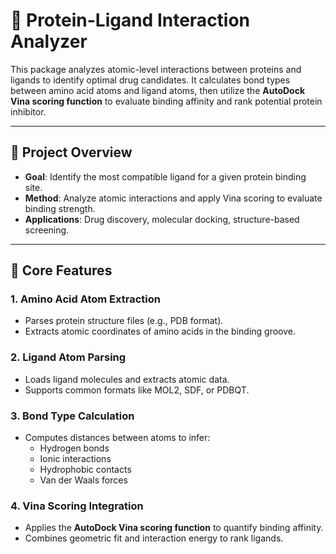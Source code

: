 # 🧬 Protein-Ligand Interaction Analyzer

This package analyzes atomic-level interactions between proteins and ligands to identify optimal drug candidates. It calculates bond types between amino acid atoms and ligand atoms, then utilize the **AutoDock Vina scoring function** to evaluate binding affinity and rank potential protein inhibitor.

---

## 🧠 Project Overview

- **Goal**: Identify the most compatible ligand for a given protein binding site.
- **Method**: Analyze atomic interactions and apply Vina scoring to evaluate binding strength.
- **Applications**: Drug discovery, molecular docking, structure-based screening.

---

## 🔬 Core Features

### 1. Amino Acid Atom Extraction
- Parses protein structure files (e.g., PDB format).
- Extracts atomic coordinates of amino acids in the binding groove.

### 2. Ligand Atom Parsing
- Loads ligand molecules and extracts atomic data.
- Supports common formats like MOL2, SDF, or PDBQT.

### 3. Bond Type Calculation
- Computes distances between atoms to infer:
  - Hydrogen bonds
  - Ionic interactions
  - Hydrophobic contacts
  - Van der Waals forces

### 4. Vina Scoring Integration
- Applies the **AutoDock Vina scoring function** to quantify binding affinity.
- Combines geometric fit and interaction energy to rank ligands.

